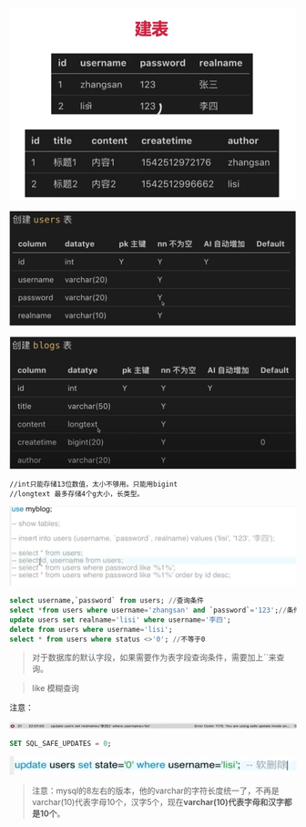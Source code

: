 ![image-20211220153430995](media/image-20211220153430995.png)

![image-20211221143859248](media/image-20211221143859248.png)  

![image-20211221143911901](media/image-20211221143911901.png)

```
//int只能存储13位数值，太小不够用。只能用bigint
//longtext 最多存储4个g大小，长类型。
```



![image-20211220153010844](media/image-20211220153010844.png) 

```sql
select username,`password` from users; //查询条件
select *from users where username='zhangsan' and `password`='123';//条件查询
update users set realname='lisi' where username='李四';
delete from users where username='lisi';
select * from users where status <>'0'; //不等于0
```

> 对于数据库的默认字段，如果需要作为表字段查询条件，需要加上``来查询。

>like 模糊查询

注意：

![image-20211220153737694](media/image-20211220153737694.png) 

```sql
SET SQL_SAFE_UPDATES = 0;
```

![image-20211220154135758](media/image-20211220154135758.png) 

> 注意：mysql的8左右的版本，他的varchar的字符长度统一了，不再是varchar(10)代表字母10个，汉字5个，现在**varchar(10)代表字母和汉字都是10个**。

